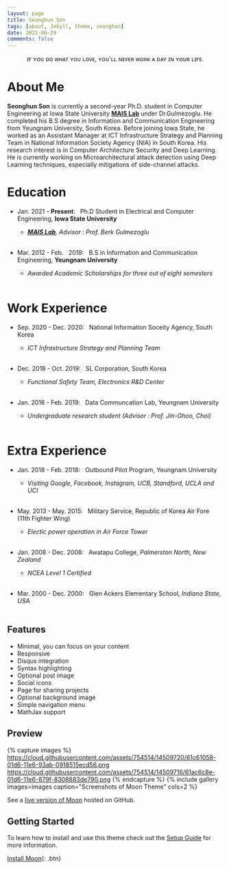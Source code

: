 ```yaml
---
layout: page
title: Seonghun Son
tags: [about, Jekyll, theme, seonghun]
date: 2022-06-29
comments: false
---
```

    
<center>ɪғ ʏᴏᴜ ᴅᴏ ᴡʜᴀᴛ ʏᴏᴜ ʟᴏᴠᴇ, ʏᴏᴜ'ʟʟ ɴᴇᴠᴇʀ ᴡᴏʀᴋ ᴀ ᴅᴀʏ ɪɴ ʏᴏᴜʀ ʟɪғᴇ.</center>

# About Me
**Seonghun Son** is currently a second-year Ph.D. student in Computer Engineering at Iowa State University <a href="https://www.ece.iastate.edu/bgulmez"><b>MAIS Lab</b></a> under Dr.Gulmezoglu. 
He completed his B.S degree in Information and Communication Engineering from Yeungnam University, South Korea. 
Before joining Iowa State, he worked as an Assistant Manager at ICT Infrastructure Strategy and Planning Team in National Information Society Agency (NIA) in South Korea. 
His research interest is in Computer Architecture Security and Deep Learning. 
He is currently working on Microarchitectural attack detection using Deep Learning techniques, especially mitigations of side-channel attacks. 

# Education
* Jan. 2021 - **Present**: &nbsp; Ph.D Student in Electrical and Computer Engineering, **Iowa State University**
    * *<a href="https://www.ece.iastate.edu/bgulmez"><b>MAIS Lab</b></a>, Advisor : Prof. Berk Gulmezoglu* <br/> <br/>


* Mar. 2012 - Feb. &nbsp; 2019: &nbsp; B.S in Information and Communication Engineering, **Yeungnam University**
    * *Awarded Academic Scholarships for three out of eight semesters* <br/> <br/>


# Work Experience
* Sep. 2020 - Dec. 2020: &nbsp; National Information Soceity Agency, South Korea
    * *ICT Infrastructure Strategy and Planning Team* <br/> <br/>


* Dec. 2018 - Oct. 2019: &nbsp; SL Corporation, South Korea
    * *Functional Safety Team, Electronics R&D Center* <br/> <br/>


* Jan. 2016 - Feb. 2019: &nbsp; Data Communcation Lab, Yeungnam University
    * *Undergraduate research student (Advisor : Prof. Jin-Ghoo, Choi)* <br/> <br/>
 


# Extra Experience
* Jan. 2018 - Feb. 2018: &nbsp; Outbound Pilot Program, Yeungnam University
    * *Visiting Google, Facebook, Instagram, UCB, Standford, UCLA and UCI* <br/> <br/>

* May. 2013 - May. 2015: &nbsp; Military Service, Republic of Korea Air Fore (11th Fighter Wing)
    * *Electic power operation in Air Force Tower* <br/> <br/>


* Jan. 2008 - Dec. 2008: &nbsp; Awatapu College, *Palmerston North, New Zealand*
    * *NCEA Level 1 Certified* <br/> <br/>
 
* Mar. 2000 - Dec. 2000: &nbsp; Glen Ackers Elementary School, *Indiana State, USA* <br/> <br/>
    
## Features
* Minimal, you can focus on your content
* Responsive
* Disqus integration
* Syntax highlighting
* Optional post image
* Social icons
* Page for sharing projects
* Optional background image
* Simple navigation menu
* MathJax support

## Preview

{% capture images %}
    https://cloud.githubusercontent.com/assets/754514/14509720/61c61058-01d6-11e6-93ab-0918515ecd56.png
    https://cloud.githubusercontent.com/assets/754514/14509716/61ac6c8e-01d6-11e6-879f-8308883de790.png
{% endcapture %}
{% include gallery images=images caption="Screenshots of Moon Theme" cols=2 %}

See a [live version of Moon](http://taylantatli.github.io/Moon) hosted on GitHub.

## Getting Started

To learn how to install and use this theme check out the [Setup Guide](http://taylantatli.me/Moon/moon-theme/) for more information.
      
[Install Moon](https://github.com/TaylanTatli/Moon){: .btn}
